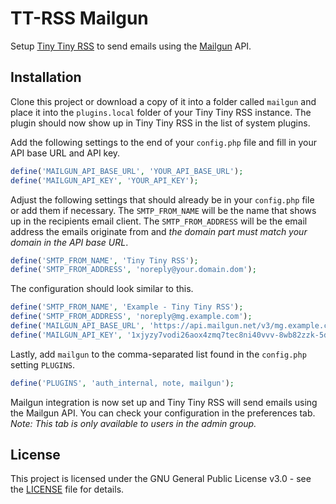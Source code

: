 # TT-RSS Mailgun

Setup [Tiny Tiny RSS](https://tt-rss.org/) to send emails using the [Mailgun](https://www.mailgun.com/) API.

## Installation

Clone this project or download a copy of it into a folder called `mailgun` and place it into the `plugins.local` folder of your Tiny Tiny RSS instance. The plugin should now show up in Tiny Tiny RSS in the list of system plugins.

Add the following settings to the end of your `config.php` file and fill in your API base URL and API key.

```php
define('MAILGUN_API_BASE_URL', 'YOUR_API_BASE_URL');
define('MAILGUN_API_KEY', 'YOUR_API_KEY');
```

Adjust the following settings that should already be in your `config.php` file or add them if necessary. The `SMTP_FROM_NAME` will be the name that shows up in the recipients email client. The `SMTP_FROM_ADDRESS` will be the email address the emails originate from and *the domain part must match your domain in the API base URL*.

```php
define('SMTP_FROM_NAME', 'Tiny Tiny RSS');
define('SMTP_FROM_ADDRESS', 'noreply@your.domain.dom');
```

The configuration should look similar to this.

```php
define('SMTP_FROM_NAME', 'Example - Tiny Tiny RSS');
define('SMTP_FROM_ADDRESS', 'noreply@mg.example.com');
define('MAILGUN_API_BASE_URL', 'https://api.mailgun.net/v3/mg.example.com');
define('MAILGUN_API_KEY', '1xjyzy7vodi26aox4zmq7tec8ni40vvv-8wb82zzk-5ds03p3r');
```

Lastly, add `mailgun` to the comma-separated list found in the `config.php` setting `PLUGINS`.

```php
define('PLUGINS', 'auth_internal, note, mailgun');
```

Mailgun integration is now set up and Tiny Tiny RSS will send emails using the Mailgun API. You can check your configuration in the preferences tab. *Note: This tab is only available to users in the admin group.*

## License

This project is licensed under the GNU General Public License v3.0 - see the [LICENSE](LICENSE) file for details.
